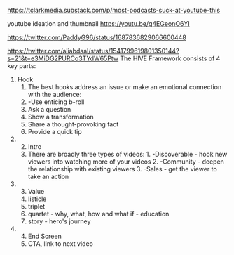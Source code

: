 https://tclarkmedia.substack.com/p/most-podcasts-suck-at-youtube-this


youtube ideation and thumbnail
https://youtu.be/q4EGeonO6YI

https://twitter.com/PaddyG96/status/1687836829066600448




https://twitter.com/aliabdaal/status/1541799619801350144?s=21&t=e3MiDG2PURCo3TYdW65Ptw
The HIVE Framework consists of 4 key parts: 
1. Hook 
	1. The best hooks address an issue or make an emotional connection with the audience: 
	2. -Use enticing b-roll
	3. Ask a question
	4. Show a transformation
	5. Share a thought-provoking fact
	6. Provide a quick tip
1. 2. Intro 
	1.   There are broadly three types of videos: 
		1. -Discoverable - hook new viewers into watching more of your videos 
		2. -Community - deepen the relationship with existing viewers 
		3. -Sales - get the viewer to take an action
2. 3. Value 
	1. listicle 
	2. triplet
	3. quartet - why, what, how and what if - education
	4. story - hero's journey
3. 4. End Screen
	1. CTA, link to next video